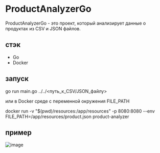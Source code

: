 # ProductAnalyzerGo

ProductAnalyzerGo - это проект, который анализирует данные о продуктах из CSV и JSON файлов.

## стэк

- Go 
- Docker 

## запуск

go run main.go ../../<путь_к_CSV/JSON_файлу>

или в Docker среде c переменной окружения FILE_PATH

 docker run -v "$(pwd)/resources:/app/resources" -p 8080:8080 --env FILE_PATH=/app/resources/product.json product-analyzer

## пример

![image](https://github.com/Konstant1nov1ch/ProductsAnalyzerGo/assets/105445251/b29c45b0-2ed1-4cbe-9533-5089de5875f9)


